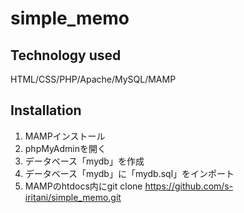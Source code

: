 # simple_memo

## Technology used
HTML/CSS/PHP/Apache/MySQL/MAMP

## Installation
1. MAMPインストール
1. phpMyAdminを開く
1. データベース「mydb」を作成
1. データベース「mydb」に「mydb.sql」をインポート
1. MAMPのhtdocs内にgit clone https://github.com/s-iritani/simple_memo.git
